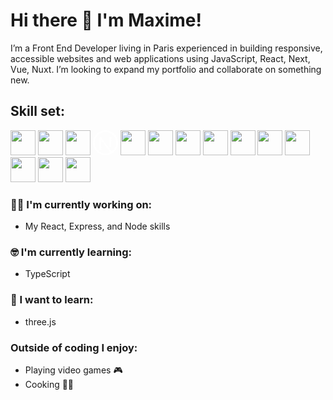 # Hi there 👋 I'm Maxime!

I’m a Front End Developer living in Paris experienced in building responsive, accessible websites and web applications using JavaScript, React, Next, Vue, Nuxt. I’m looking to expand my portfolio and collaborate on something new.

## Skill set:

<p align="left">
<img src="https://raw.githubusercontent.com/dustin100/dustin100/master/assests/react-original.svg" height="auto" width="40">
  
<img src="https://www.svgrepo.com/show/368858/nextjs.svg" height="auto" width="40">

<img src="https://www.svgrepo.com/show/452130/vue.svg" height="auto" width="40">

<svg width="40" height="40" viewBox="0 0 15 15" fill="none" xmlns="http://www.w3.org/2000/svg">
<path d="M4.5 4.5L4.90534 4.20725C4.77836 4.03144 4.55252 3.95753 4.34617 4.02425C4.13981 4.09098 4 4.28313 4 4.5H4.5ZM7.5 14C3.91015 14 1 11.0899 1 7.5H0C0 11.6421 3.35786 15 7.5 15V14ZM14 7.5C14 11.0899 11.0899 14 7.5 14V15C11.6421 15 15 11.6421 15 7.5H14ZM7.5 1C11.0899 1 14 3.91015 14 7.5H15C15 3.35786 11.6421 0 7.5 0V1ZM7.5 0C3.35786 0 0 3.35786 0 7.5H1C1 3.91015 3.91015 1 7.5 1V0ZM5 12V4.5H4V12H5ZM4.09466 4.79275L10.5947 13.7927L11.4053 13.2073L4.90534 4.20725L4.09466 4.79275ZM10 4V10H11V4H10Z" fill="#ffffff"/>
</svg>

<img src="https://www.svgrepo.com/show/373940/nuxt.svg" height="auto" width="40">

<img src="https://raw.githubusercontent.com/dustin100/dustin100/master/assests/nodejs-original.svg" height="auto" width="40">
<img src="https://raw.githubusercontent.com/dustin100/dustin100/master/assests/html5-original.svg" height="auto" width="40">
<img src="https://raw.githubusercontent.com/dustin100/dustin100/master/assests/css3-original.svg" height="auto" width="40">
<img src="https://raw.githubusercontent.com/dustin100/dustin100/master/assests/javascript-plain.svg" height="auto" width="40">
<img src="https://www.svgrepo.com/show/303600/typescript-logo.svg" height="auto" width="40">

<img src="https://raw.githubusercontent.com/dustin100/dustin100/master/assests/mongodb-original.svg" height="auto" width="40">
<img src="https://www.svgrepo.com/show/373595/firebase.svg" height="auto" width="40">

<img src="https://raw.githubusercontent.com/dustin100/dustin100/master/assests/visualstudio-plain.svg" height="auto" width="40">

<img src="https://raw.githubusercontent.com/dustin100/dustin100/master/assests/git-original.svg" height="auto" width="40">
</p>

### :technologist: I'm currently working on:

- My React, Express, and Node skills

### :nerd_face: I'm currently learning:

- TypeScript

### :thinking: I want to learn:

- three.js


### Outside of coding I enjoy:

- Playing video games :video_game:
- Cooking 🧑‍🍳
